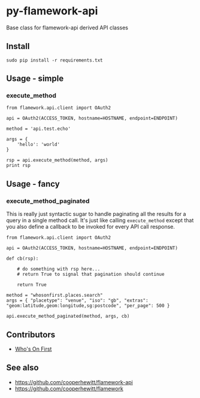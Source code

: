 # py-flamework-api

Base class for flamework-api derived API classes

## Install

```
sudo pip install -r requirements.txt
```

## Usage - simple

### execute_method

```
from flamework.api.client import OAuth2

api = OAuth2(ACCESS_TOKEN, hostname=HOSTNAME, endpoint=ENDPOINT)

method = 'api.test.echo'

args = {
	'hello': 'world'
}

rsp = api.execute_method(method, args)
print rsp
```

## Usage - fancy

### execute_method_paginated

This is really just syntactic sugar to handle paginating all the results for a query in a single method call. It's just like calling `execute_method` except that you also define a callback to be invoked for every API call response.

```
from flamework.api.client import OAuth2

api = OAuth2(ACCESS_TOKEN, hostname=HOSTNAME, endpoint=ENDPOINT)

def cb(rsp):

	# do something with rsp here...
	# return True to signal that pagination should continue

	return True

method = "whosonfirst.places.search"
args = { "placetype": "venue", "iso": "gb", "extras": "geom:latitude,geom:longitude,sg:postcode", "per_page": 500 }

api.execute_method_paginated(method, args, cb)
```

## Contributors

* [Who's On First](https://github.com/whosonfirst)

## See also

* https://github.com/cooperhewitt/flamework-api
* https://github.com/cooperhewitt/flamework
